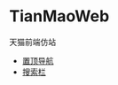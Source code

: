 # TianMaoWeb
天猫前端仿站
*  [置顶导航](https://shenzekun.github.io/TianMaoWeb/header_nav.html)
*  [搜索栏](https://shenzekun.github.io/TianMaoWeb/header_search.html)

